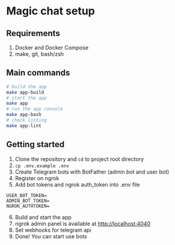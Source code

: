# Magic chat setup

## Requirements

1. Docker and Docker Compose
2. make, git, bash/zsh

## Main commands

```bash
# build the app
make app-build
# start the app
make app
# run the app console
make app-bash
# check linting
make app-lint
```

## Getting started

1. Clone the repository and `cd` to project root directory
2. `cp .env.example .env`
3. Create Telegram bots with BotFather (admin bot and user bot)
4. Register on ngrok
5. Add bot tokens and ngrok auth_token into .env file

```
USER_BOT_TOKEN=
ADMIN_BOT_TOKEN=
NGROK_AUTHTOKEN=
```

6. Build and start the app
7. ngrok admin panel is available at <http://localhost:4040>
8. Set webhooks for telegram api
9. Done! You can start use bots
